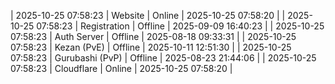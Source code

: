 | 2025-10-25 07:58:23 | Website | Online | 2025-10-25 07:58:20 |
| 2025-10-25 07:58:23 | Registration | Offline | 2025-09-09 16:40:23 |
| 2025-10-25 07:58:23 | Auth Server | Offline | 2025-08-18 09:33:31 |
| 2025-10-25 07:58:23 | Kezan (PvE) | Offline | 2025-10-11 12:51:30 |
| 2025-10-25 07:58:23 | Gurubashi (PvP) | Offline | 2025-08-23 21:44:06 |
| 2025-10-25 07:58:23 | Cloudflare | Online | 2025-10-25 07:58:20 |
